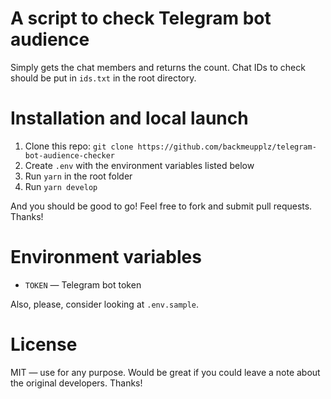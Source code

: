 # A script to check Telegram bot audience

Simply gets the chat members and returns the count. Chat IDs to check should be put in `ids.txt` in the root directory.

# Installation and local launch

1. Clone this repo: `git clone https://github.com/backmeupplz/telegram-bot-audience-checker`
2. Create `.env` with the environment variables listed below
3. Run `yarn` in the root folder
4. Run `yarn develop`

And you should be good to go! Feel free to fork and submit pull requests. Thanks!

# Environment variables

- `TOKEN` — Telegram bot token

Also, please, consider looking at `.env.sample`.

# License

MIT — use for any purpose. Would be great if you could leave a note about the original developers. Thanks!
